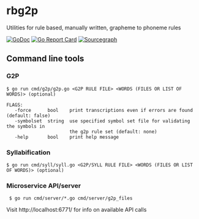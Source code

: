 # rbg2p
Utilities for rule based, manually written, grapheme to phoneme rules

[![GoDoc](https://godoc.org/github.com/stts-se/rbg2p?status.svg)](https://godoc.org/github.com/stts-se/rbg2p) [![Go Report Card](https://goreportcard.com/badge/github.com/stts-se/rbg2p)](https://goreportcard.com/report/github.com/stts-se/rbg2p) [![Sourcegraph](https://sourcegraph.com/github.com/stts-se/rbg2p/-/badge.svg)](https://sourcegraph.com/github.com/stts-se/rbg2p?badge)

## Command line tools

### G2P

    $ go run cmd/g2p/g2p.go <G2P RULE FILE> <WORDS (FILES OR LIST OF WORDS)> (optional)
    
    FLAGS:
       -force      bool    print transcriptions even if errors are found (default: false)
       -symbolset  string  use specified symbol set file for validating the symbols in
                           the g2p rule set (default: none)
       -help       bool    print help message


### Syllabification

    $ go run cmd/syll/syll.go <G2P/SYLL RULE FILE> <WORDS (FILES OR LIST OF WORDS)> (optional)


### Microservice API/server

     $ go run cmd/server/*.go cmd/server/g2p_files
     
 Visit http://localhost:6771/ for info on available API calls
 
